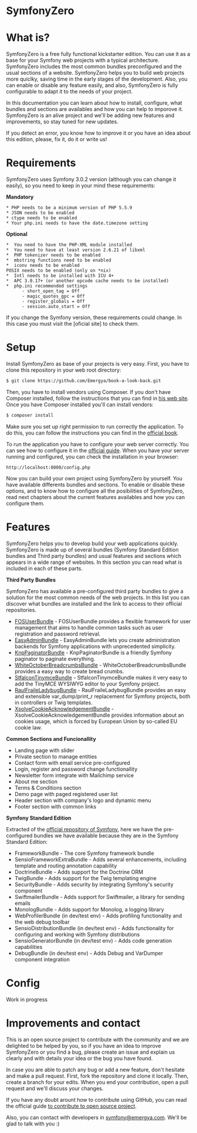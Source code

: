 SymfonyZero
================

# What is?
 
SymfonyZero is a free fully functional kickstarter edition. You can use it as a base for your Symfony web projects with a typical architecture. SymfonyZero includes the most common bundles preconfigured and the usual sections of a website. SymfonyZero helps you to build web projects more quiclky, saving time in the early stages of the development. Also, you can enable or disable any feature easily, and also, SymfonyZero is fully configurable to adapt it to the needs of your project.

In this documentation you can learn about how to install, configure, what bundles and sections are availables and how you can help to imporove it. SymfonyZero is an alive project and we'll be adding new features and improvements, so stay tuned for new updates.

If you detect an error, you know how to improve it or you have an idea about this edition, please, fix it, do it or write us!

# Requirements

SymfonyZero uses Symfony 3.0.2 version (although you can change it easily), so you need to keep in your mind these requirements:

**Mandatory**
 ```
* PHP needs to be a minimum version of PHP 5.5.9
* JSON needs to be enabled
* ctype needs to be enabled
* Your php.ini needs to have the date.timezone setting
 ```
 
 **Optional**
  ```
*  You need to have the PHP-XML module installed
*  You need to have at least version 2.6.21 of libxml
*  PHP tokenizer needs to be enabled
*  mbstring functions need to be enabled
*  iconv needs to be enabled
POSIX needs to be enabled (only on *nix)
*  Intl needs to be installed with ICU 4+
*  APC 3.0.17+ (or another opcode cache needs to be installed)
*  php.ini recommended settings
        - short_open_tag = Off
        - magic_quotes_gpc = Off
        - register_globals = Off
        - session.auto_start = Off
 ```
 
 If you change the Symfony version, these requirements could change. In this case you must visit the [oficial site] to check them.

# Setup
 
  Install SymfonyZero as base of your projects is very easy. First, you have to clone this repository in your web root directory:
 
 ```sh
$ git clone https://github.com/Emergya/book-a-look-back.git
```

Then, you have to install vendors using Composer. If you don't have Composer installed, follow the instructions that you can find in [his web site](https://getcomposer.org/). Once you have Composer installed you'll can install vendors:

 ```sh
$ composer install
```

Make sure you set up right permission to run correctly the application. To do this, you can follow the instructions you can find in the [official book](http://symfony.com/doc/current/book/installation.html#book-installation-permissions).

To run the application you have to configure your web server correctly. You can see how to configure it in the [official guide](http://symfony.com/doc/current/cookbook/configuration/web_server_configuration.html). When you have your server running and configured, you can check the installation in your browser:
```
http://localhost:8000/config.php
```
Now you can build your own project using SymfonyZero by yourself. You have available differents bundles and sections. To enable or disable these options, and to know how to configure all the posibilities of SymfonyZero, read next chapters about the current features availables and how you can configure them.
 
# Features
 
 SymfonyZero helps you to develop build your web applications quickly. SymfonyZero is made up of several bundles (Symfony Standard Edition bundles and Third party bundles) and usual features and sections which appears in a wide range of websites. In this section you can read what is included in each of these parts.
 
**Third Party Bundles**

SymfonyZero has available a pre-configured third party bundles to give a solution for the most common needs of the web projects. In this list you can discover what bundles are installed and the link to access to their official repositories.

*  [FOSUserBundle](https://github.com/FriendsOfSymfony/FOSUserBundle) - FOSUserBundle provides a flexible framework for user management that aims to handle common tasks such as user registration and password retrieval.
*  [EasyAdminBundle](https://github.com/javiereguiluz/EasyAdminBundle) - EasyAdminBundle lets you create administration backends for Symfony applications with unprecedented simplicity.
*  [KnpPaginatorBundle](https://github.com/KnpLabs/KnpPaginatorBundle) - KnpPaginatorBundle is a friendly Symfony paginator to paginate everything.
*  [WhiteOctoberBreadcrumbsBundle](https://github.com/whiteoctober/BreadcrumbsBundle) - WhiteOctoberBreadcrumbsBundle provides a easy way to create bread crumbs.
*  [StfalconTinymceBundle](https://github.com/stfalcon/TinymceBundle) - StfalconTinymceBundle makes it very easy to add the TinyMCE WYSIWYG editor to your Symfony project.
*  [RaulFraileLadybugBundle](https://github.com/raulfraile/LadybugBundle) - RaulFraileLadybugBundle provides an easy and extensible var_dump/print_r replacement for Symfony projects, both in controllers or Twig templates.
*  [XsolveCookieAcknowledgementBundle](https://github.com/xsolve-pl/xsolve-cookie-acknowledgement-bundle) - XsolveCookieAcknowledgementBundle provides information about an cookies usage, which is forced by European Union by so-called EU cookie law.
  
**Common Sections and Funcionallity**

*  Landing page with slider
*  Private section to manage entities
*  Contact form with email service pre-configured
*  Login, register and password change functionallity
*  Newsletter form integrate with Mailchimp service
*  About me section
*  Terms & Conditions section
*  Demo page with paged registered user list
*  Header section with company's logo and dynamic menu
*  Footer section with common links
  
 **Symfony Standard Edition**
 
Extracted of the [official repository of Symfony](https://github.com/symfony/symfony-standard), here we have the pre-configured bundles we have available because they are in the Symfony Standard Edition:

*  FrameworkBundle - The core Symfony framework bundle
*  SensioFrameworkExtraBundle - Adds several enhancements, including template and routing annotation capability
*  DoctrineBundle - Adds support for the Doctrine ORM
*  TwigBundle - Adds support for the Twig templating engine
*  SecurityBundle - Adds security by integrating Symfony's security component
*  SwiftmailerBundle - Adds support for Swiftmailer, a library for sending emails
*  MonologBundle - Adds support for Monolog, a logging library
*  WebProfilerBundle (in dev/test env) - Adds profiling functionality and the web debug toolbar
*  SensioDistributionBundle (in dev/test env) - Adds functionality for configuring and working with Symfony distributions
*  SensioGeneratorBundle (in dev/test env) - Adds code generation capabilities
*  DebugBundle (in dev/test env) - Adds Debug and VarDumper component integration
 
# Config
 
 Work in progress
 
# Improvements and contact
 
This is an open source project to contribute with the community and we are delighted to be helped by you, so if you have an idea to improve SymfonyZero or you find a bug, please create an issue and explain us clearly and with details your idea or the bug you have found.

In case you are able to patch any bug or add a new feature, don't hesitate and make a pull request. First, fork the repository and clone it locally. Then, create a branch for your edits. When you end your contribution, open a pull request and we'll discuss your changes.

If you have any doubt arount how to contribute using GitHub, you can read the official guide [to contribute to open source project](https://guides.github.com/activities/contributing-to-open-source/).

Also, you can contact with developers in [symfony@emergya.com](symfony@emergya.com). We'll be glad to talk with you :)
